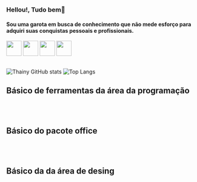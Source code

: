 ### Hellou!, Tudo bem🤗
#### Sou uma garota em busca de conhecimento que não mede esforço para adquiri suas conquistas pessoais e profissionais.

<div> 
  <a href="https://www.linkedin.com/in/taine-stefane-silva-pereira-0aa65725b/" target="_blank"><img height="40em" src="https://cdn.jsdelivr.net/gh/devicons/devicon/icons/linkedin/linkedin-original.svg"/></a> 
 <a href="https://tainestefaneret.wixsite.com/meu-portfolio" target="_blank"><img height="40em" src="https://lh3.googleusercontent.com/pw/AIL4fc93VN_ha3JJkGA5SHwNyoRoiJGM4YAJ-TykMzOpx2eQ5wtfv7Mm23sEfy6LJNLn-sPE9qbuGfJn1KgE3sgPRUCBEYVdZtqPcBJmx-7Hff-3TfTBxVtYhiDfT2zCSu2M_AaxyKxrHHtD4VzOKtbSI6rzym3kkSg3418kO1m3CtgnTAUIBlzWleiijRGgnbLJcQUjC268LpjFD-FQO1vG3EjiH6ZREWXpY70wtFeiQrdg9BWkSDyqEFtXdkJYuS54672QYRUDXucXSdF-jOCx1lCGhiSGII6OERnn0vvslCEu2EeUfv-a4M_aEyqPvyqmFyp2BYYGcdLO74J_JR7D2s07n2aAOHmbrfhJiPyHOcQXWdalTF1_VC9bZPmzsCecS9WGxAyoZngnNszRB4T3EDa4JvVkezaLWrHFY_Or7Vg99owY4N0T5Kpio5hAy_H82s5m-ROiah4bySID3MRWyeDrWMdkvp_r3yWJcI8TW2dTqXjTjOpAbdp2lYjbtqhtbpo2iC1DWgr7KWUBTE6-C44KF-LY37pbRWUjYEJnXqxk1QERlgTyuq1q16oBwI5ebcwqLGjtYoKkvo6mP16HEZV4Nb4Gdyjr5fHfjWSXpnXCfMb1JwDR0OUXsebARiJ5k99kw2IsUKUoRPEkMjomVAtnVo7pFB3OH-SjoF6NOkaKcndnt7WzCcoViYnTdKyltmE7oIX9n4AYoR4iH09REcAiijadZQZduFbcdMLksQ6-jnpqCRi3txfZaUPfbVP2_s5JqEFgGeib7qQEOG6-mQpv0c3WiWd22AyTdOK9Wtx3LF1IwQAhqk3BGt3YPWDsob5Qm6vsWha6xi3Zthmgf9ulrsKavljUk8Ubw_dfHSYW9H6qa0CZoq8uyHN-plPwSn3TUhJF6LzetsN01a4C8SP9CGhn_uIKQXsHSN8WmhaZc_Q9EnzEudHnMfs3sEn9mpUpQpkRNSNXmNRZCjD2NYLnEj0Ubs4=w512-h512-s-no?authuser=0"/></a>
<a href="https://www.instagram.com/thainy_stefany/" target="_blank"><img height="40em" src="https://lh3.googleusercontent.com/pw/AIL4fc-ZXcG0FNnSbLwx7iuFQC-lVEaJKpVeDPS8ZFfpvob6wxQE2YfdM1fqM7Ycf96-nDAnN9aXNzp4sBzaAzVMhe2mYBBniWXJ4C0f9gG0wTx4rvrrexUqaeeTF1eQ0Hh7y_sTL8YHmXi4Btzp_cQio_6AEp8_WA-VisqHfE4PK21y5JocpnakxwLFjxnokPO6nQy8bJHoXXEIZXtcvGzT97RhdAIhtdY6dDCp2KIyLjVwZq-3QifBjHbF-fqa4LJjXBAUQ3ekHoagVp8E0LJt83ei4ZLq5X6_xmDIW7L_ofAnIoVmCB8npUvke2clt4pZErg0ZJGnsfH0DwUr2N2HXaLLJY0LazcSgOePYKhitFf_FbPLLeVwBXi8EyadlvVJCmHTaKJTiCaLoSTqvY9VjVIgVrEha-OrBykHlrieUnyJG4WnsGTqdF8nB0fswIIiuPAHkuVLiwTcoV9dvD-uEKMpBA3wADNlf03ApGNqv_SpkXB5lFPxbxXUr_kVbrteYvhpjgN-0NWX8FPZbTRpFNZFkji2Mk7P9wYC7zEY-c-EKvj9Rx1szs7bUvCs6hgkERLT7YwAQmtOLzSnw6BNl-wJAhTKnJ8Gu1Sw5OGwAYBJSUGd6QIWSPHJBWn-SZCzCgdEN2F-XOUL6qbAiQXsLXgXf523Ativ3lFxkdFZDldjEdc6uFwVmfhy_uKRil5CWNViFRqLPhYu0wTRP7xDPEi9p9tVenqIdqVac3yto_47gB0cUVzVC25fE4_8_acz0VsyKAQzYwMcn4owykGdMxgRaBjfI3yY7cp8r5oIz0ri0QHWu6ERFNFhD6hXEID9CXTibROITN2nOaoKGSoZ5STr3JwV44zmXk8xBJuelXVBjHxQ6oDIzaCt7OnN_-eiSTQppimdkXU83sr3VFBhfDuFFtExbOVbwcpEeYxqMyBftiLCF0o3LYYJvwSUcqNPQ5WoxIs3bK6QM2rToJ7jvUufoLbe38I=w512-h512-s-no?authuser=0"/></a>
<a href="https://www.youtube.com/@AraraMultiMusic" target="_blank"><img height="40em" src="https://lh3.googleusercontent.com/pw/AIL4fc_3srfsRTYscErjoaJK7RdySSpqNHcOckCpBtRJEdsYu7NLIs7PFUGfNGI58kGryNZUAzSYaVoSNAphocu2hSRLPXATrKl4WWqp-SjS0r5KjdHZO5DMYJ7dmUH6LJa6AWN3p_c7QDYscuYF_t_UgkqSNTm_XiynYvTpziERqCkxErcMfS8BrjJt_wlNyzwzy2P3Xk5-nh2wy9aVTh6BtvgmZL_9IlmqOsPDHd3AaE8BKKdEjx9kt-Ba2Yo2nQpVRlLSx3VQLM_O72qkOPVGzk4Gt7ux5kqzN7Ortjz4fl7r_tzQrtwE9OWrJnMTfjAqE4UsU5cKcI0goRRj1yvVP4KzNJUqJvc-kKu4Q02tPzufjbJgZlGSMqG-654zT4irGqxMHCo21aC_sj4roETP1LsAviXeUg_UZKhaLmBcYRmmVOMri3tVQw_V26dIevp-qChTLQcxkMC4fl_AglaM2wxqsTZ5dO8vtI7hilkG5Re_4OZzReABPXEFGpnn5VhN-qsxux8Fx35kOQIb8dSWjgyqS9xiy0eHt3ccCTxLEH5rqD0MCbrOQyUFihxR8Fdlxi11n22SKGQ8L11BfPoBkSyYdblUw-Gg0xXmXwXZ0Vl7sltpixYjfo3PgDilbmJq0ngmyZi8R5xl3tQ1m1M02BlTcR1AwiqWCzJvRreASJp0JeGb_9i7E6-7SgTztpijoPp0ZSIBboZWibixZ6M6POXDGzH9S1hLU10Lp6sRPRh1a99yAl2oPddFIX5w5P3uG691lh7QAYtdjrBOennmi-jwJR3zuY_UsDqq0I3B_7TvHbsXI53Pk4H7e3F8zdT7TAtN9ZVzqb-kA_9_b-VIsS9UFVzMlL16G42YfOYhGMahKw5qMtcCQTanAE4_64xQIfnjHeBk5c9PQEP804GFw0qwT1Xxa79trqougFUHn8wS_Z1_C5nvKxoWjubHgobQSsD_bBpqw-Qsc4VC88pq-SOi7ey_Ass=w512-h512-s-no?authuser=0"/></a>
</div>

##
![Thainy GitHub stats](https://github-readme-stats.vercel.app/api?username=EstrelaCoroada&show_icons=true&theme=radical)
![Top Langs](https://github-readme-stats.vercel.app/api/top-langs/?username=EstrelaCoroada&show_icons=true&theme=radical)

## Básico de ferramentas da área da programação

<div style=``display: inline_block><br/>
<img align= ''center'' alt=''html5'' src= "https://img.shields.io/badge/HTML5-E34F26?style=for-the-badge&logo=html5&logoColor=white">
<img align= ''center'' alt=''css3'' src= "https://img.shields.io/badge/CSS3-1572B6?style=for-the-badge&logo=css3&logoColor=white">
<img align= ''center'' alt=''css3'' src= "https://img.shields.io/badge/JavaScript-323330?style=for-the-badge&logo=javascript&logoColor=F7DF1E"></div>

## Básico do pacote office

<div style=``display: inline_block><br/>
<img align= ''center'' alt=''html5'' src= "https://img.shields.io/badge/Microsoft_Word-2B579A?style=for-the-badge&logo=microsoft-word&logoColor=white">
<img align= ''center'' alt=''css3'' src= "https://img.shields.io/badge/Microsoft_PowerPoint-B7472A?style=for-the-badge&logo=microsoft-powerpoint&logoColor=white">
</div>

## Básico da  da área de desing

<div style=``display: inline_block><br/>
<img align= ''center'' alt=''html5'' src= "https://img.shields.io/badge/Adobe%20Photoshop-31A8FF?style=for-the-badge&logo=Adobe%20Photoshop&logoColor=black">
<img align= ''center'' alt=''css3'' src= "https://img.shields.io/badge/blender-%23F5792A.svg?style=for-the-badge&logo=blender&logoColor=white">
<img align= ''center'' alt=''css3'' src= "https://img.shields.io/badge/Canva-%2300C4CC.svg?&style=for-the-badge&logo=Canva&logoColor=white">


